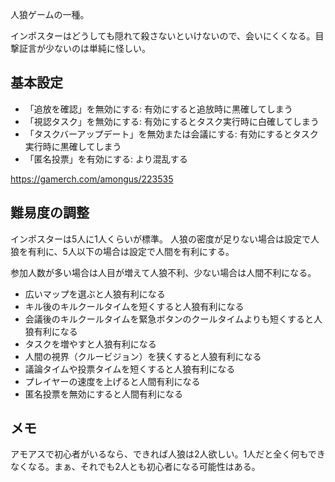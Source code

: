 人狼ゲームの一種。

インポスターはどうしても隠れて殺さないといけないので、会いにくくなる。目撃証言が少ないのは単純に怪しい。

## 基本設定

- 「追放を確認」を無効にする: 有効にすると追放時に黒確してしまう
- 「視認タスク」を無効にする: 有効にするとタスク実行時に白確してしまう
- 「タスクバーアップデート」を無効または会議にする: 有効にするとタスク実行時に黒確してしまう
- 「匿名投票」を有効にする: より混乱する

https://gamerch.com/amongus/223535

## 難易度の調整

インポスターは5人に1人くらいが標準。
人狼の密度が足りない場合は設定で人狼を有利に、5人以下の場合は設定で人間を有利にする。

参加人数が多い場合は人目が増えて人狼不利、少ない場合は人間不利になる。

- 広いマップを選ぶと人狼有利になる
- キル後のキルクールタイムを短くすると人狼有利になる
- 会議後のキルクールタイムを緊急ボタンのクールタイムよりも短くすると人狼有利になる
- タスクを増やすと人狼有利になる
- 人間の視界（クルービジョン）を狭くすると人狼有利になる
- 議論タイムや投票タイムを短くすると人狼有利になる
- プレイヤーの速度を上げると人間有利になる
- 匿名投票を無効にすると人間有利になる

## メモ

アモアスで初心者がいるなら、できれば人狼は2人欲しい。1人だと全く何もできなくなる。まぁ、それでも2人とも初心者になる可能性はある。
